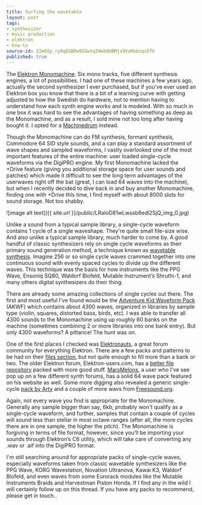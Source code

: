 ```yaml
---
title: Surfing the wavetable
layout: post
tags:
- synthesizer
- music production
- elektron
- how-to
source-id: 1Im9Ip_ry6qEGBDw92GwtqIWwbQUBMjx9VaKbbiqcEfU
published: true
---
```

The [Elektron Monomachine](http://www.elektron.se/products/monomachine). Six mono tracks, five different synthesis engines, a lot of possibilities. I had one of these machines a few years ago, actually the second synthesizer I ever purchased, but if you've ever used an Elektron box you know that there is a bit of a learning curve with getting adjusted to how the Swedish do hardware, not to mention having to understand how each synth engine works and is modeled. With so much in one box it was hard to see the advantages of having something as deep as the Monomachine, and as a result, I sold mine not too long after having bought it. I opted for a [Machinedrum](http://www.elektron.se/products/machinedrum-uw) instead.

Though the Monomachine can do FM synthesis, formant synthesis, Commodore 64 SID style sounds, and a can play a standard assortment of wave shapes and sampled waveforms, I vastly overlooked one of the most important features of the entire machine: user loaded single-cycle waveforms via the DigiPRO engine. My first Monomachine lacked the +Drive feature (giving you additional storage space for user sounds and patches) which made it difficult to see the long term advantages of the userwaves right off the bat (great, I can load 64 waves into the machine), but when I recently decided to dive back in and buy another Monomachine, finding one with +Drive this time, I find myself with about 8000 slots for sound storage. Not too shabby.

![image alt text]({{ site.url }}/public/LRaloD81wLwssb8edl2SjQ_img_0.jpg)

Unlike a sound from a typical sample library, a single-cycle waveform contains 1 cycle of a single waveshape. They're quite small file-size wise. And also unlike a typical sample library, much harder to come by. A good handful of classic synthesizers rely on single cycle waveforms as their primary sound generation method, a technique known as [wavetable synthesis](http://en.wikipedia.org/wiki/Wavetable_synthesis). Imagine 256 or so single cycle waves crammed together into one continuous sound with evenly spaced cycles to divide up the different waves. This technique was the basis for how instruments like the PPG Wave, Ensoniq SQ80, Waldorf Blofeld, Mutable Instrument’s Shruthi-1, and many others digital synthesizers do their thing.

There are already some amazing collections of single cycles out there. The first and most useful I've found would be the [Adventure Kid Waveform Pack](http://www.adventurekid.se/akrt/waveforms/adventure-kid-waveforms/) (AKWF) which contains about 4300 waves, organized in libraries by sample type (violin, squares, distorted bass, birds, etc). I was able to transfer all 4300 sounds to the Monomachine using up roughly 60 banks on the machine (sometimes combining 2 or more libraries into one bank entry). But only 4300 waveforms? A pittance! The hunt was on.

One of the first places I checked was [Elektronauts](http://www.elektronauts.com/), a great forum community for everything Elektron. There are a few packs and patterns to be had on their [files section](http://www.elektronauts.com/files), but not quite enough to fill more than a bank or two. The older Elektron forum, Elektron-users.com, has a [better file repository](http://www.elektron-users.com/index.php?option=com_docman&Itemid=30&mosmsg=Not+authorized) packed with more good stuff. [MarsMelons](http://www.marsmelons.com/custom-digipro-waves-pack-elektron-monomachine/), a user who I've see pop up on a few different synth forums, has a solid 64 wave pack featured on his website as well. Some more digging also revealed a generic single-cycle [pack by Arty](http://patcharena.com/downloads/comment.php?dlid=1332&) and a couple of more wavs from [Freesound.org](https://www.freesound.org/people/altemark/packs/2339/).

Again, not every wave you find is appropriate for the Monomachine. Generally any sample bigger than say, 6kb, probably won't qualify as a single-cycle waveform, and further, samples that contain a couple of cycles will sound less than stellar in most octave ranges (after all, the more cycles there are in one sample, the higher the pitch). The Monomachine is forgiving in terms of file format, however, since you’ll be importing your sounds through Elektron’s C6 utility, which will take care of converting any .wav or .aif into the DigiPRO format.

I'm still searching around for appropriate packs of single-cycle waves, especially waveforms taken from classic wavetable synthesizers like the PPG Wave, KORG Wavestation, Novation Ultranova, Kawai K3, Waldorf Blofeld, and even waves from some Eurorack modules like the Mutable Instruments Braids and Harvestman Piston Honda. If I find any in the wild I will certainly follow up on this thread. If you have any packs to recommend, please get in touch..

